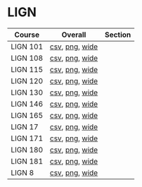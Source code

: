 # LIGN

| Course | Overall | Section |
| ------ | ------- | ------- |
| LIGN 101 | [csv](https://github.com/UCSD-Historical-Enrollment-Data/2023Spring/blob/main/overall/LIGN%20101.csv), [png](https://raw.githubusercontent.com/UCSD-Historical-Enrollment-Data/2023Spring/main/plot_overall/LIGN%20101.png), [wide](https://raw.githubusercontent.com/UCSD-Historical-Enrollment-Data/2023Spring/main/plot_overall_wide/LIGN%20101.png) |  |
| LIGN 108 | [csv](https://github.com/UCSD-Historical-Enrollment-Data/2023Spring/blob/main/overall/LIGN%20108.csv), [png](https://raw.githubusercontent.com/UCSD-Historical-Enrollment-Data/2023Spring/main/plot_overall/LIGN%20108.png), [wide](https://raw.githubusercontent.com/UCSD-Historical-Enrollment-Data/2023Spring/main/plot_overall_wide/LIGN%20108.png) |  |
| LIGN 115 | [csv](https://github.com/UCSD-Historical-Enrollment-Data/2023Spring/blob/main/overall/LIGN%20115.csv), [png](https://raw.githubusercontent.com/UCSD-Historical-Enrollment-Data/2023Spring/main/plot_overall/LIGN%20115.png), [wide](https://raw.githubusercontent.com/UCSD-Historical-Enrollment-Data/2023Spring/main/plot_overall_wide/LIGN%20115.png) |  |
| LIGN 120 | [csv](https://github.com/UCSD-Historical-Enrollment-Data/2023Spring/blob/main/overall/LIGN%20120.csv), [png](https://raw.githubusercontent.com/UCSD-Historical-Enrollment-Data/2023Spring/main/plot_overall/LIGN%20120.png), [wide](https://raw.githubusercontent.com/UCSD-Historical-Enrollment-Data/2023Spring/main/plot_overall_wide/LIGN%20120.png) |  |
| LIGN 130 | [csv](https://github.com/UCSD-Historical-Enrollment-Data/2023Spring/blob/main/overall/LIGN%20130.csv), [png](https://raw.githubusercontent.com/UCSD-Historical-Enrollment-Data/2023Spring/main/plot_overall/LIGN%20130.png), [wide](https://raw.githubusercontent.com/UCSD-Historical-Enrollment-Data/2023Spring/main/plot_overall_wide/LIGN%20130.png) |  |
| LIGN 146 | [csv](https://github.com/UCSD-Historical-Enrollment-Data/2023Spring/blob/main/overall/LIGN%20146.csv), [png](https://raw.githubusercontent.com/UCSD-Historical-Enrollment-Data/2023Spring/main/plot_overall/LIGN%20146.png), [wide](https://raw.githubusercontent.com/UCSD-Historical-Enrollment-Data/2023Spring/main/plot_overall_wide/LIGN%20146.png) |  |
| LIGN 165 | [csv](https://github.com/UCSD-Historical-Enrollment-Data/2023Spring/blob/main/overall/LIGN%20165.csv), [png](https://raw.githubusercontent.com/UCSD-Historical-Enrollment-Data/2023Spring/main/plot_overall/LIGN%20165.png), [wide](https://raw.githubusercontent.com/UCSD-Historical-Enrollment-Data/2023Spring/main/plot_overall_wide/LIGN%20165.png) |  |
| LIGN 17 | [csv](https://github.com/UCSD-Historical-Enrollment-Data/2023Spring/blob/main/overall/LIGN%2017.csv), [png](https://raw.githubusercontent.com/UCSD-Historical-Enrollment-Data/2023Spring/main/plot_overall/LIGN%2017.png), [wide](https://raw.githubusercontent.com/UCSD-Historical-Enrollment-Data/2023Spring/main/plot_overall_wide/LIGN%2017.png) |  |
| LIGN 171 | [csv](https://github.com/UCSD-Historical-Enrollment-Data/2023Spring/blob/main/overall/LIGN%20171.csv), [png](https://raw.githubusercontent.com/UCSD-Historical-Enrollment-Data/2023Spring/main/plot_overall/LIGN%20171.png), [wide](https://raw.githubusercontent.com/UCSD-Historical-Enrollment-Data/2023Spring/main/plot_overall_wide/LIGN%20171.png) |  |
| LIGN 180 | [csv](https://github.com/UCSD-Historical-Enrollment-Data/2023Spring/blob/main/overall/LIGN%20180.csv), [png](https://raw.githubusercontent.com/UCSD-Historical-Enrollment-Data/2023Spring/main/plot_overall/LIGN%20180.png), [wide](https://raw.githubusercontent.com/UCSD-Historical-Enrollment-Data/2023Spring/main/plot_overall_wide/LIGN%20180.png) |  |
| LIGN 181 | [csv](https://github.com/UCSD-Historical-Enrollment-Data/2023Spring/blob/main/overall/LIGN%20181.csv), [png](https://raw.githubusercontent.com/UCSD-Historical-Enrollment-Data/2023Spring/main/plot_overall/LIGN%20181.png), [wide](https://raw.githubusercontent.com/UCSD-Historical-Enrollment-Data/2023Spring/main/plot_overall_wide/LIGN%20181.png) |  |
| LIGN 8 | [csv](https://github.com/UCSD-Historical-Enrollment-Data/2023Spring/blob/main/overall/LIGN%208.csv), [png](https://raw.githubusercontent.com/UCSD-Historical-Enrollment-Data/2023Spring/main/plot_overall/LIGN%208.png), [wide](https://raw.githubusercontent.com/UCSD-Historical-Enrollment-Data/2023Spring/main/plot_overall_wide/LIGN%208.png) |  |
